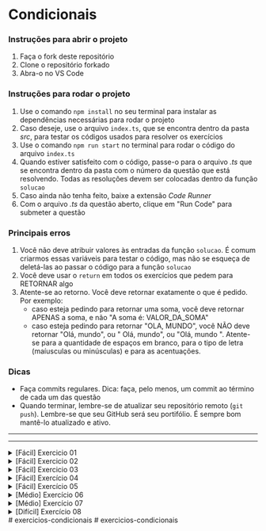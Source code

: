 # Condicionais

### Instruções para abrir o projeto

1. Faça o fork deste repositório
2. Clone o repositório forkado
3. Abra-o no VS Code

### Instruções para rodar o projeto

1. Use o comando `npm install` no seu terminal para instalar as dependências necessárias para rodar o projeto
2. Caso deseje, use o arquivo `index.ts`, que se encontra dentro da pasta _src_, para testar os códigos usados para resolver os exercícios
3. Use o comando `npm run start` no terminal para rodar o código do arquivo `index.ts`
4. Quando estiver satisfeito com o código, passe-o para o arquivo _.ts_ que se encontra dentro da pasta com o número da questão que está resolvendo. Todas as resoluções devem ser colocadas dentro da função `solucao`
5. Caso ainda não tenha feito, baixe a extensão _Code Runner_
6. Com o arquivo _.ts_ da questão aberto, clique em "Run Code" para submeter a questão

### Principais erros

1. Você não deve atribuir valores às entradas da função `solucao`. É comum criarmos essas variáveis para testar o código, mas não se esqueça de deletá-las ao passar o código para a função `solucao`
2. Você deve usar o `return` em todos os exercícios que pedem para RETORNAR algo
3. Atente-se ao retorno. Você deve retornar exatamente o que é pedido. Por exemplo:
   - caso esteja pedindo para retornar uma soma, você deve retornar APENAS a soma, e não "A soma é: VALOR_DA_SOMA"
   - caso esteja pedindo para retornar "OLA, MUNDO", você NÃO deve retornar "Olá, mundo", ou " Olá, mundo", ou "Olá, mundo ". Atente-se para a quantidade de espaços em branco, para o tipo de letra (maíusculas ou minúsculas) e para as acentuações.

### Dicas

- Faça commits regulares. Dica: faça, pelo menos, um commit ao término de cada um das questão
- Quando terminar, lembre-se de atualizar seu repositório remoto (`git push`). Lembre-se que seu GitHub será seu portifólio. É sempre bom mantê-lo atualizado e ativo.

---

---

<details>
<summary>[Fácil] Exercicio 01</summary>

# Presa ou predador

## Problema

Em uma reportagem de 2016, a revista Veja cita as principais características que indicam se um animal é presa ou predador. Uma delas, segundo a revista, é que as presas costumam ter os olhos nos lados da cabeça, o que oferece um amplo ângulo de visão.

Martin Banks, professor de óptica da Universidade de Berkeley, diz o seguinte:

“A primeira necessidade desses animais (presas) é detectar predadores. Por isso, desenvolveram uma visão panorâmica com poucos pontos cegos”.

Você foi contratado pelo grupo de pesquisadores que desenvolveram essa pesquisa para criar um programa que diga se um animal é presa ou predador.

## Entrada

A entrada do seu programa é composta de uma variável do tipo booleana chamada `olhosNasLaterais`, que indica se o animal analisado tem ou não olhos nas laterais da cabeça. O valor de true significa que o animal tem olhos nas laterais; false, que não tem.

## Saída

Seu programa deve **RETORNAR**:

- `PRESA`: se o animal tiver olhos nas laterais da cabeça

- `PREDADOR`: se não tiver olhos nas laterais da cabeça

## Exemplos

### Entrada 1

`olhosNasLaterais = true`

### Saída 1

"PRESA"

### Explicação 1

O animal possui olhos nas laterais da cabeça e, portanto, é uma presa.

</details>

<details>
<summary>[Fácil] Exercicio 02</summary>

# Jogo de carta de batalha da Cubos

## Problema

A Cubos Academy criou um simples jogo de batalha de cartas que funciona da seguinte forma:

1. Cada jogador possui uma carta monstro na mão, que mostra a força que aquele monstro possui;
2. Vence o jogo o jogador que possui o monstro mais forte;
3. Caso as forças sejam iguais, há um empate.

Você deve criar um programa que implemente a lógica acima.

## Entrada

A entrada do problema será sempre composta por 2 variaveis:

- `monstro1` do tipo number. Essa é a força do monstro do jogador 1
- `monstro2` do tipo number. Essa é a força do monstro do jogador 2

## Saída

Você deve **RETORNAR**:

- `JOGADOR 1 GANHOU`: caso o jogador 1 tenha ganhado;
- `JOGADOR 2 GANHOU`: caso o jogador 2 tenha ganhado;
- `EMPATE`: caso o jogo tenha terminado empatado.

## Exemplos

### Entrada 1

`monstro1 = 34`

`monstro1 = 55`

### Saída 1

"JOGADOR 2 GANHOU"

### Explicação 1

A força do monstro do jogador 2, que é de 55, é maior que a do monstro do jogador 1, que é de 34.

</details>

<details>
<summary>[Fácil] Exercicio 03</summary>

# Períodos históricos

## Problema

Como forma de facilitar o estudo, podemos dividir a história da humanidade em quatro grandes períodos, também chamados de "Idades". São eles:

- Idade antiga: vai de 4000 anos a.C., até a queda do Império Romano do Ocidente, em 476 da era cristã;
- Idade média: tem início depois de 476 e vai até a tomada de Constantinopla, pelos turcos otomanos, em 1453;
- Idade moderna: tem início depois de 1453 e vai até o ano de 1789, data da Revolução Francesa;
- Idade contemporânea: tem início após 1789 até os dias atuais.

Crie um programa que ao receber um ano retorne qual o período da história aquele ano se refere.

## Entrada

A entrada do problema será sempre composta por um variável no do tipo inteiro chamada `ano`. Essa variável armazena o valor do ano que está sendo analisado.

## Saída

Você deve **RETORNAR** na tela qual o período da história o ano está inserido:

- `ANTIGA`: se o ano estiver no período da idade antiga
- `MEDIA`: se o ano estiver no período da idade média
- `MODERNA`: se o ano estiver no período da idade moderna
- `CONTEMPORANEA`: se o ano estiver no período da idade comtemporânea

## Exemplos

### Entrada 1

`ano = -3000`

### Saída 1

"ANTIGA"

### Explicação 1

O ano analisado está entre -4000 e 476, período que corresponde à idade antiga.

</details>

<details>
<summary>[Fácil] Exercício 04</summary>

# Dupla de prova

## Problema

Uma escola resolveu implementar um sistema de provas no qual a última prova de cada matéria é feita em dupla. A escola espera que isso ajude os alunos que estão indo mal a não desistirem.

Para não prejudicar os bons alunos, a escola decidiu que a diferença entre as notas dos dois alunos da dupla deveria ser menor que 1.5 pontos, pois, desta forma, a dupla estaria equilibrada com estudantes que estão com rendimentos próximo. Isso evitaria que algum aluno que estivesse com nota alta tivesse que fazer dupla com algum com nota muito baixa.

Você foi contratado pela escola para implementar o programa que indique aos professores se a dupla que eles estão formando é ou não válida de acordo com critério estabelecido acima.

## Entrada

A entrada do seu programa será composta por duas variáveis:

- `nota1`: variável do tipo number que armazena a nota de um aluno da dupla
- `nota2`: variável do tipo number que armazena a nota do outro aluno da dupla

## Saída

Você deve **RETORNAR**:

- `DUPLA VALIDA`: se a diferença entre as notas for menor que 1.5
- `DUPLA INVALIDA`: caso contrário

## Exemplo

### Entrada 1

`nota1 = 10`

`nota2 = 8`

### Saída 1

"DUPLA INVALIDA"

### Explicação 1

A diferença entre as notas é de 10 - 8 = 2. Ou seja, a dupla é inválida.

</details>

<details>

<summary>[Fácil] Exercício 05</summary>

# Temperatura ideal da cerveja

## Problema

Você foi contratado pela Cubos Beer Bar, um bar da Cubos destinado a pessoas que gostam de consumir cervejas.

Em uma reportagem de 2018, a Super Abril destaca que, por causa diversos fatores, dentre eles a diferença entre as cervejas, "não existe uma única temperatura ideal" para elas. Nessa reportagem, ela também destaca alguns tipos de cervejas e as respectivas temperaturas ideais de o consumo:

- Cerveja pilsen: de 0 a 4 ºC;

- Cerveja de trigo: 4 a 6 ºC;

- Cerveja IPA: de 7 a 10 ºC.

Você deve criar um programa que identifique se uma determinada cerveja que será servida a um cliente está na temperatura ideal para consumo.

## Entrada

A entrada do seu programa será comporta por duas variáveis:

- `cerveja`: variável do tipo string que armazena o tipo da cerveja que será servida ao cliente. Essa variável pode assumir os seguintes valores: `pilsen`, `trigo` ou `ipa`

- `temperatura`: variável do tipo number que armazena a temperatura da cerveja que será servida ao cliente

## Saída

Você deve **RETORNAR** na tela:

`TEMPERATURA IDEAL`: caso a cerveja a ser servida esteja na temperatura ideal;

`TEMPERATURA NAO IDEAL`: caso a cerveja a ser servida NÃO esteja na temperatura ideal.

## Exemplo

### Entrada 1

`cerveja = ipa`

`temperatura = 7`

### Saída 1

"TEMPERATURA IDEAL"

### Explicação 1

A cerveja a ser servida é do tipo IPA e, portanto, a temperatura ideal está entre 7 e 10 ºC. A temperatura da cerveja é de 8 ºC e, portanto, é ideal.

</details>

<details>
<summary>[Médio] Exercício 06</summary>

# Controle de caixa de um ônibus

## Problema

Você foi contratado pela empresa de ônibus da sua cidade para desenvolver um programa para automatizar o processo de controle de caixa diário dos ônibus.

Todos os dias, um responsável deve entrar em cada ônibus e:

1. Ver quantas pessoas passaram pela roleta, número registrado por um sistema presente no próprio dispositivo;

2. Contar a quantidade de dinheiro no caixa;

3. Calcular, com base nesses valores e no preço da passagem, se está tudo certo com o caixa.

O valor esperado em caixa é obtido por:

$valorEsperado = (númeroPessoasPassaramPelaRoleta) x (valorPassagem)$.

## Entrada

A entrada do seu programa será composta por 3 variáveis:

- `marcacaoRoleta`: variável do tipo number que armazena a quantidade de pessoas que passaram pela roleta
- `quantidadeCaixa`: variável do tipo number que armazena a quantidade de dinheiro no caixa
- `precoPassagem`: variável do tipo number que armazena o preço da passagem de ônibus

## Saída

Você deve **RETONRAR**:

- `TUDO CERTO`: caso o dinheiro em caixa seja igual ao dinheiro esperado
- `DINHEIRO SOBRANDO`: caso o dinheiro em caixa seja maior que o esperado
- `DINHEIRO FALTANDO`: caso o dinheiro em caixa seja menor que o esperado

## Exemplo

### Entrada 1

`marcacaoRoleta = 45`

`quantidadeCaixa = 257`

`precoPassagem = 5.70`

### Saída 1

"DINHEIRO SOBRANDO"

### Explicação 1

A quantidade de dinheiro esperada, de acordo com a quantidade de passageiros que passaram pela roleta e pelo preço da passagem, é de 45 x 5,70 = 256,50. Como a quantidade de dinheiro em caixa é de 257, temos R$ 0,50 a mais.

</details>

<details>
<summary>[Médio] Exercício 07</summary>

# Aprovação rigorosa

## Problema

Uma escola resolveu implementar um sistema de aprovação mais rigoroso. Para que um aluno seja aprovado e passe de ano ele deve:

Ter uma média mínima de 60 pontos, frequência mínima de 75% e não ter zerado o projeto final ou
Apesar de não ter obtido média mínima de 60, o aluno deve ter uma frequência mínima de 75% e ter obtido uma nota no projeto final de no mínimo 85 pontos.

Você deve criar um programa que verifique se um aluno está ou não aprovado de acordo com sua média, sua frequência e a nota que ele obteve no projeto final.

## Entrada

A entrada do problema será sempre composta por três variáveis:

- `media`: variável do tipo number. Essa variável armazena o valor da média do aluno analisado;
- `frequencia`: variável do tipo number. Essa variável armazena a frequência, em porcentagem, do aluno analisado;
- `projetoFinal`: variável do tipo number. Essa variável armazena o valor da nota obtida no projeto final do aluno analisado.

## Saída

Você deve **RETONRAR**:

- `APROVADO`: caso o aluno tenha sido aprovado
- `REPROVADO`: caso o aluno tenha sido reprovado

## Exemplo

### Entrada 1

`media = 80`

`frequencia = 74`

`projetoFinal = 78`

### Saída 1

"REPROVADO"

### Explicação 1

Apesar do aluno ter obtido uma média igual a 80 e uma nota no projeto final igual a 78, ele não obteve 75% de frequencia.

### Entrada 2

`media = 55`

`frequencia = 90`

`projetoFinal = 98`

### Saída 2

"APROVADO"

### Explicação 2

Apesar do aluno não ter obtido uma média mínima de 60 pontos, ele alcançou a frequência mínima e tirou a nota mínima exigida no projeto final.

</details>

<details>

<summary>[Difícil] Exercício 08</summary>

# Placar de vôlei

## Problema

Você ficou responsavel por fazer uma atualização no software que controla um placar de um ginásio de vôlei. No vôlei de quadra, um set se encerra quando um dos times atinge pelo menos 25 pontos e tem pelo menos 2 pontos de vantagem sobre o adversário. Seu papel é, a partir do placar de um set do jogo, informar se:

- e o time A venceu o set
- Se o time B venceu o set
- Se o time A está vencendo o set (mas ainda não venceu)
- Se o time B está vencendo o set (mas ainda não venceu)
- Se o jogo está empatado

## Entrada

A entrada será sempre composta por duas variáveis:

- `pontosA`: variável numérica que armazena a quantidade de pontos o time A fez no set até o momento
- `pontosB`: variável numérica que armazena a quantidade de pontos o time B fez no set até o momento

## Saída

Você deverá **RETONRAR** apenas um dos quatro status possíveis:

- `TIME A VENCEU O SET`: caso o time A tenha vencido o set
- `TIME B VENCEU O SET`: caso o time B tenha vencido o set
- `TIME A VENCENDO`: caso o time A esteja vencendo o set, mas ainda não tenha vencido
- `TIME B VENCENDO`: caso o time B esteja vencendo o set, mas ainda não tenha vencido
- `JOGO EMPATADO`: caso o jogo esteja empatado

## Exemplo

### Entrada 1

`pontosA = 3`

`pontosB = 0`

### Saída 1

"TIME A VENCENDO"

### Explicação 1

O time A já venceu pois atingiu pelo menos 25 pontos e pelo menos dois de vantagem.

### Entrada 2

`pontosA = 25`

`pontosB = 23`

### Saída 2

"TIME A VENCEU O SET"

### Explicação 2

O time A está vencendo. Ainda não venceu pois, apesar de ter feito mais de 25 pontos, ainda não atingiu pelo menos 2 de vantagem.

</details>
# exercicios-condicionais
# exercicios-condicionais
